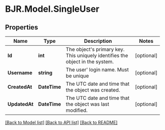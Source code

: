 # BJR.Model.SingleUser
## Properties

Name | Type | Description | Notes
------------ | ------------- | ------------- | -------------
**Id** | **int** | The object&#39;s primary key. This uniquely identifies the object in the system. | [optional] 
**Username** | **string** | The user&#39; login name. Must be unique | [optional] 
**CreatedAt** | **DateTime** | The UTC date and time that the object was created. | [optional] 
**UpdatedAt** | **DateTime** | The UTC date and time that the object was last modified. | [optional] 

[[Back to Model list]](../README.md#documentation-for-models) [[Back to API list]](../README.md#documentation-for-api-endpoints) [[Back to README]](../README.md)


